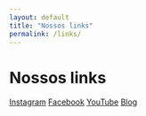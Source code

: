 ```yaml
---
layout: default
title: "Nossos links"
permalink: /links/
---
```


# Nossos links

[Instagram](https://www.instagram.com/alquimiafangshi/)
[Facebook](https://pt-br.facebook.com/qigongkunlun/)
[YouTube](https://www.youtube.com/channel/UCOM0hC0Y1p6NzLZFzWjJ_UA/videos?view=0&sort=p)
[Blog](https://qigongbrasil.blogspot.com/)
